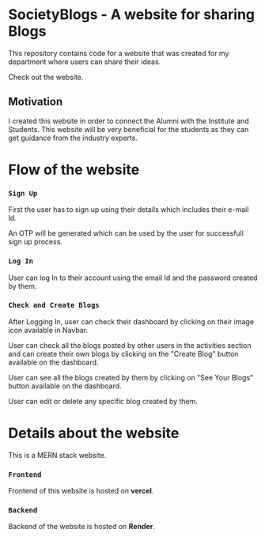 # SocietyBlogs - A website for sharing Blogs

This repository contains code for a website that was created for my department where users can share their ideas.

Check out the website.

## Motivation

I created this website in order to connect the Alumni with the Institute and Students. 
This website will be very beneficial for the students as they can get guidance from the industry experts.

# Flow of the website

### `Sign Up`

First the user has to sign up using their details which includes their e-mail Id.

An OTP will be generated which can be used by the user for successfull sign up process.

### `Log In`

User can log In to their account using the email Id and the password created by them.

### `Check and Create Blogs`

After Logging In, user can check their dashboard by clicking on their image icon available in Navbar.

User can check all the blogs posted by other users in the activities section and can create their own blogs by clicking on the "Create Blog" button available on the dashboard.

User can see all the blogs created by them by clicking on "See Your Blogs" button available on the dashboard.

User can edit or delete any specific blog created by them.


# Details about the website

This is a MERN stack website.

### `Frontend`

Frontend of this website is hosted on **vercel**.

### `Backend`

Backend of the website is hosted on **Render**.